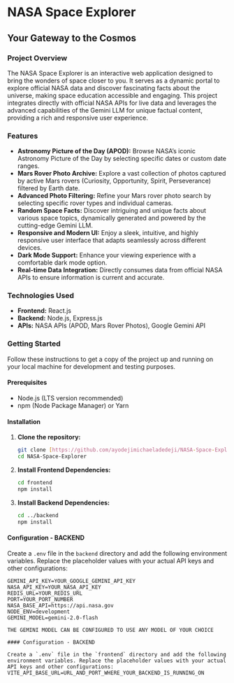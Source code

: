 # NASA Space Explorer

## Your Gateway to the Cosmos

### Project Overview

The NASA Space Explorer is an interactive web application designed to bring the wonders of space closer to you. It serves as a dynamic portal to explore official NASA data and discover fascinating facts about the universe, making space education accessible and engaging. This project integrates directly with official NASA APIs for live data and leverages the advanced capabilities of the Gemini LLM for unique factual content, providing a rich and responsive user experience.

### Features

* **Astronomy Picture of the Day (APOD):** Browse NASA’s iconic Astronomy Picture of the Day by selecting specific dates or custom date ranges.
* **Mars Rover Photo Archive:** Explore a vast collection of photos captured by active Mars rovers (Curiosity, Opportunity, Spirit, Perseverance) filtered by Earth date.
* **Advanced Photo Filtering:** Refine your Mars rover photo search by selecting specific rover types and individual cameras.
* **Random Space Facts:** Discover intriguing and unique facts about various space topics, dynamically generated and powered by the cutting-edge Gemini LLM.
* **Responsive and Modern UI:** Enjoy a sleek, intuitive, and highly responsive user interface that adapts seamlessly across different devices.
* **Dark Mode Support:** Enhance your viewing experience with a comfortable dark mode option.
* **Real-time Data Integration:** Directly consumes data from official NASA APIs to ensure information is current and accurate.

### Technologies Used

* **Frontend:** React.js
* **Backend:** Node.js, Express.js
* **APIs:** NASA APIs (APOD, Mars Rover Photos), Google Gemini API

### Getting Started

Follow these instructions to get a copy of the project up and running on your local machine for development and testing purposes.

#### Prerequisites

* Node.js (LTS version recommended)
* npm (Node Package Manager) or Yarn

#### Installation

1.  **Clone the repository:**
    ```bash
    git clone [https://github.com/ayodejimichaeladedeji/NASA-Space-Explorer.git](https://github.com/ayodejimichaeladedeji/NASA-Space-Explorer.git)
    cd NASA-Space-Explorer
    ```

2.  **Install Frontend Dependencies:**
    ```bash
    cd frontend
    npm install
    ```

3.  **Install Backend Dependencies:**
    ```bash
    cd ../backend
    npm install
    ```

#### Configuration - BACKEND

Create a `.env` file in the `backend` directory and add the following environment variables. Replace the placeholder values with your actual API keys and other configurations:

```env
GEMINI_API_KEY=YOUR_GOOGLE_GEMINI_API_KEY
NASA_API_KEY=YOUR_NASA_API_KEY
REDIS_URL=YOUR_REDIS_URL
PORT=YOUR_PORT_NUMBER
NASA_BASE_API=https://api.nasa.gov
NODE_ENV=development
GEMINI_MODEL=gemini-2.0-flash

THE GEMINI MODEL CAN BE CONFIGURED TO USE ANY MODEL OF YOUR CHOICE

#### Configuration - BACKEND

Create a `.env` file in the `frontend` directory and add the following environment variables. Replace the placeholder values with your actual API keys and other configurations:
VITE_API_BASE_URL=URL_AND_PORT_WHERE_YOUR_BACKEND_IS_RUNNING_ON
